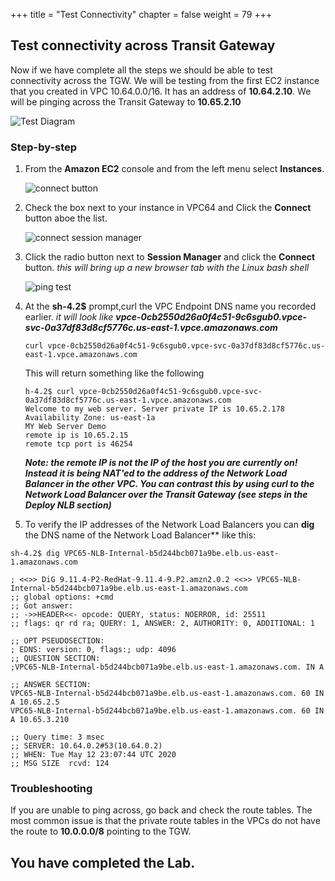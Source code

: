 +++
title = "Test Connectivity"
chapter = false
weight = 79
+++

## Test connectivity across Transit Gateway

Now if we have complete all the steps we should be able to test connectivity across the TGW. We will be testing from the first EC2 instance that you created in VPC 10.64.0.0/16. It has an address of **10.64.2.10**. We will be pinging across the Transit Gateway to **10.65.2.10**

   ![Test Diagram](/images/pl-diagram.png)

### Step-by-step

1. From the **Amazon EC2** console and from the left menu select **Instances**.

   ![connect button](/images/testec2-list.png)

1. Check the box next to your instance in VPC64 and Click the **Connect** button aboe the list.

   ![connect session manager](/images/testec2-connect.png)

1. Click the radio button next to **Session Manager** and click the **Connect** button. _this will bring up a new browser tab with the Linux bash shell_

   ![ping test](/images/tgw-test-ping.png)

1. At the **sh-4.2\$** prompt,curl the VPC Endpoint DNS name you recorded earlier. _it will look like **vpce-0cb2550d26a0f4c51-9c6sgub0.vpce-svc-0a37df83d8cf5776c.us-east-1.vpce.amazonaws.com**_

   ```
   curl vpce-0cb2550d26a0f4c51-9c6sgub0.vpce-svc-0a37df83d8cf5776c.us-east-1.vpce.amazonaws.com
   ```

   This will return something like the following

   ```
   h-4.2$ curl vpce-0cb2550d26a0f4c51-9c6sgub0.vpce-svc-0a37df83d8cf5776c.us-east-1.vpce.amazonaws.com
   Welcome to my web server. Server private IP is 10.65.2.178
   Availability Zone: us-east-1a
   MY Web Server Demo
   remote ip is 10.65.2.15
   remote tcp port is 46254
   ```

   **_Note: the remote IP is not the IP of the host you are currently on! Instead it is being NAT'ed to the address of the Network Load Balancer in the other VPC. You can contrast this by using curl to the Network Load Balancer over the Transit Gateway (see steps in the Deploy NLB section)_**

1. To verify the IP addresses of the Network Load Balancers you can **dig** the DNS name of the Network Load Balancer** like this:

```
sh-4.2$ dig VPC65-NLB-Internal-b5d244bcb071a9be.elb.us-east-1.amazonaws.com

; <<>> DiG 9.11.4-P2-RedHat-9.11.4-9.P2.amzn2.0.2 <<>> VPC65-NLB-Internal-b5d244bcb071a9be.elb.us-east-1.amazonaws.com
;; global options: +cmd
;; Got answer:
;; ->>HEADER<<- opcode: QUERY, status: NOERROR, id: 25511
;; flags: qr rd ra; QUERY: 1, ANSWER: 2, AUTHORITY: 0, ADDITIONAL: 1

;; OPT PSEUDOSECTION:
; EDNS: version: 0, flags:; udp: 4096
;; QUESTION SECTION:
;VPC65-NLB-Internal-b5d244bcb071a9be.elb.us-east-1.amazonaws.com. IN A

;; ANSWER SECTION:
VPC65-NLB-Internal-b5d244bcb071a9be.elb.us-east-1.amazonaws.com. 60 IN A 10.65.2.5
VPC65-NLB-Internal-b5d244bcb071a9be.elb.us-east-1.amazonaws.com. 60 IN A 10.65.3.210

;; Query time: 3 msec
;; SERVER: 10.64.0.2#53(10.64.0.2)
;; WHEN: Tue May 12 23:07:44 UTC 2020
;; MSG SIZE  rcvd: 124
```



### Troubleshooting

If you are unable to ping across, go back and check the route tables. The most common issue is that the private route tables in the VPCs do not have the route to **10.0.0.0/8** pointing to the TGW. 


## You have completed the Lab.
